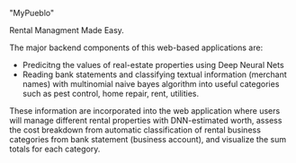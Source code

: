 "MyPueblo" 

Rental Managment Made Easy.

The major backend components of this web-based applications are:

- Predicitng the values of real-estate properties using Deep Neural Nets
- Reading bank statements and classifying textual information (merchant names) with multinomial naive bayes algorithm into useful categories such as pest control, home repair, rent, utilities.

These information are incorporated into the web application where users will manage different rental properties with DNN-estimated worth, assess the cost breakdown from automatic classification of rental business categories from bank statement (business account), and visualize the sum totals for each category.